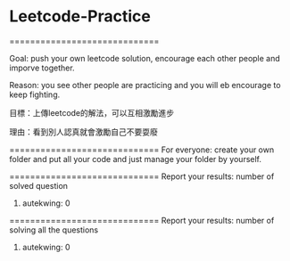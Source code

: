 # Leetcode-Practice

=============================

Goal: push your own leetcode solution, encourage each other people and imporve together.

Reason: you see other people are practicing and you will eb encourage to keep fighting.

目標：上傳leetcode的解法，可以互相激勵進步

理由：看到別人認真就會激勵自己不要耍廢

=============================
For everyone: create your own folder and put all your code and just manage your folder by yourself.

=============================
Report your results: number of solved question

1. autekwing: 0


=============================
Report your results: number of solving all the questions

1. autekwing: 0